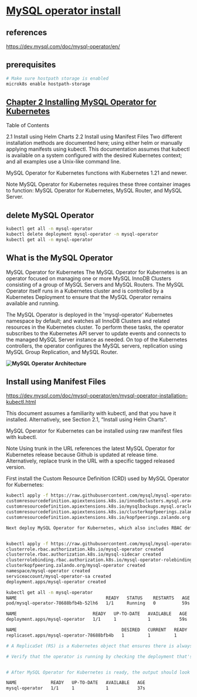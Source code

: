 # **[MySQL operator install](https://dev.mysql.com/doc/mysql-operator/en/)**

## references

<https://dev.mysql.com/doc/mysql-operator/en/>

## prerequisites

```bash
# Make sure hostpath storage is enabled
microk8s enable hostpath-storage
```

## **[Chapter 2 Installing MySQL Operator for Kubernetes](https://dev.mysql.com/doc/mysql-operator/en/mysql-operator-installation.html)**

Table of Contents

2.1 Install using Helm Charts
2.2 Install using Manifest Files
Two different installation methods are documented here; using either helm or manually applying manifests using kubectl. This documentation assumes that kubectl is available on a system configured with the desired Kubernetes context; and all examples use a Unix-like command line.

MySQL Operator for Kubernetes functions with Kubernetes 1.21 and newer.

Note
MySQL Operator for Kubernetes requires these three container images to function: MySQL Operator for Kubernetes, MySQL Router, and MySQL Server.

## delete MySQL Operator

```bash
kubectl get all -n mysql-operator
kubectl delete deployment mysql-operator -n mysql-operator
kubectl get all -n mysql-operator

```

## What is the MySQL Operator

MySQL Operator for Kubernetes
The MySQL Operator for Kubernetes is an operator focused on managing one or more MySQL InnoDB Clusters consisting of a group of MySQL Servers and MySQL Routers. The MySQL Operator itself runs in a Kubernetes cluster and is controlled by a Kubernetes Deployment to ensure that the MySQL Operator remains available and running.

The MySQL Operator is deployed in the 'mysql-operator' Kubernetes namespace by default; and watches all InnoDB Clusters and related resources in the Kubernetes cluster. To perform these tasks, the operator subscribes to the Kubernetes API server to update events and connects to the managed MySQL Server instance as needed. On top of the Kubernetes controllers, the operator configures the MySQL servers, replication using MySQL Group Replication, and MySQL Router.

**![MySQL Operator Architecture](https://dev.mysql.com/doc/mysql-operator/en/images/mysql-operator-architecture.png)**

## Install using Manifest Files

<https://dev.mysql.com/doc/mysql-operator/en/mysql-operator-installation-kubectl.html>

This document assumes a familiarity with kubectl, and that you have it installed. Alternatively, see Section 2.1, “Install using Helm Charts”.

MySQL Operator for Kubernetes can be installed using raw manifest files with kubectl.

Note
Using trunk in the URL references the latest MySQL Operator for Kubernetes release because Github is updated at release time. Alternatively, replace trunk in the URL with a specific tagged released version.

First install the Custom Resource Definition (CRD) used by MySQL Operator for Kubernetes:

```bash
kubectl apply -f https://raw.githubusercontent.com/mysql/mysql-operator/trunk/deploy/deploy-crds.yaml
customresourcedefinition.apiextensions.k8s.io/innodbclusters.mysql.oracle.com created
customresourcedefinition.apiextensions.k8s.io/mysqlbackups.mysql.oracle.com created
customresourcedefinition.apiextensions.k8s.io/clusterkopfpeerings.zalando.org created
customresourcedefinition.apiextensions.k8s.io/kopfpeerings.zalando.org created

Next deploy MySQL Operator for Kubernetes, which also includes RBAC definitions as noted in the output:


kubectl apply -f https://raw.githubusercontent.com/mysql/mysql-operator/trunk/deploy/deploy-operator.yaml
clusterrole.rbac.authorization.k8s.io/mysql-operator created
clusterrole.rbac.authorization.k8s.io/mysql-sidecar created
clusterrolebinding.rbac.authorization.k8s.io/mysql-operator-rolebinding created
clusterkopfpeering.zalando.org/mysql-operator created
namespace/mysql-operator created
serviceaccount/mysql-operator-sa created
deployment.apps/mysql-operator created

kubectl get all -n mysql-operator
NAME                                  READY   STATUS    RESTARTS   AGE
pod/mysql-operator-78688bfb4b-52lh6   1/1     Running   0          59s

NAME                             READY   UP-TO-DATE   AVAILABLE   AGE
deployment.apps/mysql-operator   1/1     1            1           59s

NAME                                        DESIRED   CURRENT   READY   AGE
replicaset.apps/mysql-operator-78688bfb4b   1         1         1       59s

# A ReplicaSet (RS) is a Kubernetes object that ensures there is always a stable set of running pods for a specific workload. The ReplicaSet configuration defines a number of identical pods required, and if a pod is evicted or fails, creates more pods to compensate for the loss.

# Verify that the operator is running by checking the deployment that's managing the operator inside the mysql-operator namespace, a configurable namespace defined by deploy-operator.yaml:


# After MySQL Operator for Kubernetes is ready, the output should look similar to this:

NAME             READY   UP-TO-DATE   AVAILABLE   AGE
mysql-operator   1/1     1            1           37s


```
